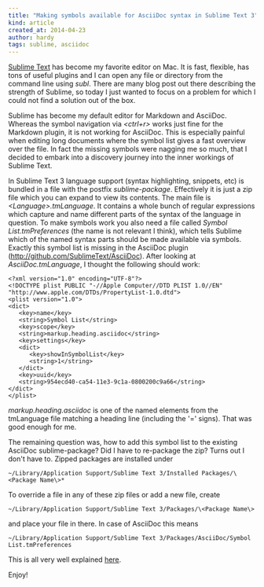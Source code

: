 ```yaml
---
title: "Making symbols available for AsciiDoc syntax in Sublime Text 3"
kind: article
created_at: 2014-04-23
author: hardy
tags: sublime, asciidoc
---
```


[Sublime Text](http://www.sublimetext.com/) has become my favorite editor on Mac. It is fast, flexible,
has tons of useful plugins and I can open any file or directory from the command line using *subl*.
There are many blog post out there describing the strength of Sublime, so today I just wanted
to focus on a problem for which I could not find a solution out of the box.

Sublime has become my default editor for Markdown and AsciiDoc. Whereas the symbol navigation via
*\<ctrl+r\>* works just fine for the Markdown plugin, it is not working for AsciiDoc. This is
especially painful when editing long documents where the symbol list gives a fast overview over the
file. In fact the missing symbols were nagging me so much, that I decided to embark into a discovery
journey into the inner workings of Sublime Text.

In Sublime Text 3 language support (syntax highlighting, snippets, etc) is bundled in a file with the
postfix *sublime-package*. Effectively it is just a zip file which you can expand to view its contents.
The main file is *&lt;Language&gt;.tmLanguage*. It contains a whole bunch of regular expressions which capture
and name different parts of the syntax of the language in question. To make symbols work you also need
a file called *Symbol List.tmPreferences* (the name is not relevant I think), which tells Sublime
which of the named syntax parts should be made available via symbols. Exactly this symbol list is missing
in the AsciiDoc plugin (http://github.com/SublimeText/AsciiDoc). After looking at *AsciiDoc.tmLanguage*,
I thought the following should work:

    <?xml version="1.0" encoding="UTF-8"?>
    <!DOCTYPE plist PUBLIC "-//Apple Computer//DTD PLIST 1.0//EN" "http://www.apple.com/DTDs/PropertyList-1.0.dtd">
    <plist version="1.0">
    <dict>
       <key>name</key>
       <string>Symbol List</string>
       <key>scope</key>
       <string>markup.heading.asciidoc</string>
       <key>settings</key>
       <dict>
          <key>showInSymbolList</key>
          <string>1</string>
       </dict>
       <key>uuid</key>
       <string>954ecd40-ca54-11e3-9c1a-0800200c9a66</string>
    </dict>
    </plist>

*markup.heading.asciidoc* is one of the named elements from the tmLanguage file matching a heading line
(including the '=' signs). That was good enough for me.

The remaining question was, how to add this symbol list to the existing AsciiDoc sublime-package?
Did I have to re-package the zip? Turns out I don't have to.
Zipped packages are installed under

    ~/Library/Application Support/Sublime Text 3/Installed Packages/\<Package Name\>*

To override a file in any of these zip files or add a new file, create

    ~/Library/Application Support/Sublime Text 3/Packages/\<Package Name\>

and place your file in there.
In case of AsciiDoc this means

    ~/Library/Application Support/Sublime Text 3/Packages/AsciiDoc/Symbol List.tmPreferences

This is all very well explained [here](http://www.sublimetext.com/docs/3/packages.html).

Enjoy!
